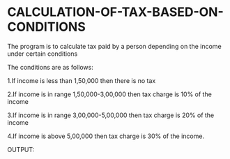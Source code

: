 # CALCULATION-OF-TAX-BASED-ON-CONDITIONS
The program is to calculate tax paid by a person depending on the income under certain conditions

The conditions are as follows:

1.If income is less than 1,50,000 then there is no tax

2.If income is in range 1,50,000-3,00,000 then tax charge is 10% of the income

3.If income is in range 3,00,000-5,00,000 then tax charge is 20% of the income

4.If income is above 5,00,000 then tax charge is 30% of the income.

OUTPUT:



